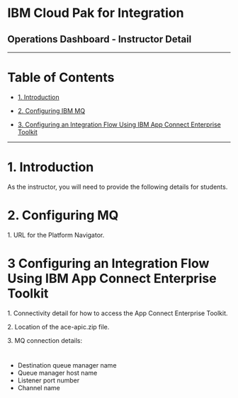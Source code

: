 # IBM Cloud Pak for Integration

## Operations Dashboard - Instructor Detail

---

# Table of Contents 
- [1. Introduction](#introduction)
 
- [2. Configuring IBM MQ](#configuring_MQ)
  
- [3. Configuring an Integration Flow Using IBM App Connect Enterprise Toolkit](#configuring_integrationflow_toolkit)
    
---

# 1. Introduction <a name="introduction"></a>

As the instructor, you will need to provide the following details for students.

# 2. Configuring MQ <a name="configuring_MQ"></a>

1\. URL for the Platform Navigator.

# 3 Configuring an Integration Flow Using IBM App Connect Enterprise Toolkit <a name="configuring_integrationflow_toolkit"></a>

1\. Connectivity detail for how to access the App Connect Enterprise Toolkit.

2\. Location of the ace-apic.zip file. 

3\. MQ connection details:
#
- Destination queue manager name
- Queue manager host name
- Listener port number
- Channel name